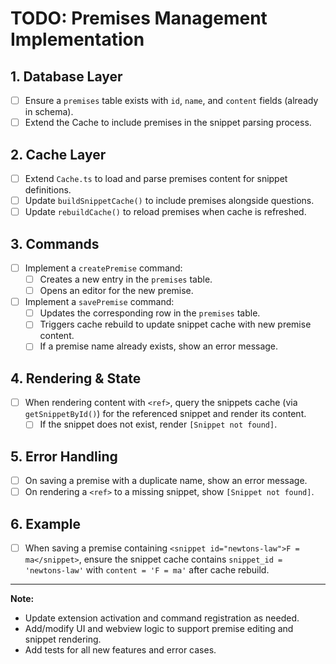 # TODO: Premises Management Implementation

## 1. Database Layer
- [ ] Ensure a `premises` table exists with `id`, `name`, and `content` fields (already in schema).
- [ ] Extend the Cache to include premises in the snippet parsing process.

## 2. Cache Layer  
- [ ] Extend `Cache.ts` to load and parse premises content for snippet definitions.
- [ ] Update `buildSnippetCache()` to include premises alongside questions.
- [ ] Update `rebuildCache()` to reload premises when cache is refreshed.

## 3. Commands
- [ ] Implement a `createPremise` command:
    - [ ] Creates a new entry in the `premises` table.
    - [ ] Opens an editor for the new premise.
- [ ] Implement a `savePremise` command:
    - [ ] Updates the corresponding row in the `premises` table.
    - [ ] Triggers cache rebuild to update snippet cache with new premise content.
    - [ ] If a premise name already exists, show an error message.

## 4. Rendering & State
- [ ] When rendering content with `<ref>`, query the snippets cache (via `getSnippetById()`) for the referenced snippet and render its content.
    - [ ] If the snippet does not exist, render `[Snippet not found]`.

## 5. Error Handling
- [ ] On saving a premise with a duplicate name, show an error message.
- [ ] On rendering a `<ref>` to a missing snippet, show `[Snippet not found]`.

## 6. Example
- [ ] When saving a premise containing `<snippet id="newtons-law">F = ma</snippet>`, ensure the snippet cache contains `snippet_id = 'newtons-law'` with `content = 'F = ma'` after cache rebuild.

---

**Note:**
- Update extension activation and command registration as needed.
- Add/modify UI and webview logic to support premise editing and snippet rendering.
- Add tests for all new features and error cases.
